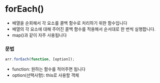 # forEach()

- 배열을 순회해서 각 요소를 콜백 함수로 처리하기 위한 함수입니다
- 배열의 각 요소에 대해 주어진 콜백 함수를 적용해서 순서대로 한 번씩 실행합니다.
- map()과 같이 자주 사용됩니다

### 문법

```js
arr.forEach(function, [option]);
```

- function: 원하는 함수를 적어주면 됩니다
- option(선택사항): this로 사용할 객체
